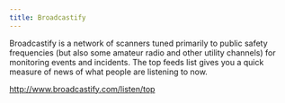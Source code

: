 ```yaml
---
title: Broadcastify
---
```

Broadcastify is a network of scanners tuned primarily to
public safety frequencies (but also some amateur radio
and other utility channels) for monitoring events and
incidents. The top feeds list gives you a quick measure
of news of what people are listening to now.

http://www.broadcastify.com/listen/top
